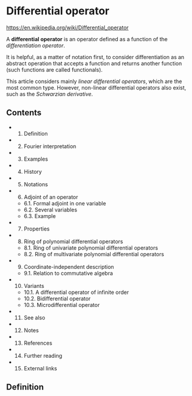 # Differential operator

https://en.wikipedia.org/wiki/Differential_operator

A **differential operator** is an operator defined as a function of the *differentiation operator*. 

It is helpful, as a matter of notation first, to consider differentiation as an abstract operation that accepts a function and returns another function (such functions are called functionals).

This article considers mainly *linear differential operators*, which are the most common type. However, non-linear differential operators also exist, such as the *Schwarzian derivative*.

## Contents

- 1. Definition
- 2. Fourier interpretation
- 3. Examples
- 4. History
- 5. Notations
- 6. Adjoint of an operator
  - 6.1. Formal adjoint in one variable
  - 6.2. Several variables
  - 6.3. Example
- 7. Properties
- 8. Ring of polynomial differential operators
  - 8.1. Ring of univariate polynomial differential operators
  - 8.2. Ring of multivariate polynomial differential operators
- 9. Coordinate-independent description
  - 9.1. Relation to commutative algebra
- 10. Variants
  - 10.1. A differential operator of infinite order
  - 10.2. Bidifferential operator
  - 10.3. Microdifferential operator
- 11. See also
- 12. Notes
- 13. References
- 14. Further reading
- 15. External links

## Definition
